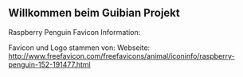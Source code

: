 Willkommen beim Guibian Projekt
--------------------------------

Raspberry Penguin Favicon Information:

Favicon und Logo stammen von:
Webseite: http://www.freefavicon.com/freefavicons/animal/iconinfo/raspberry-penguin-152-191477.html